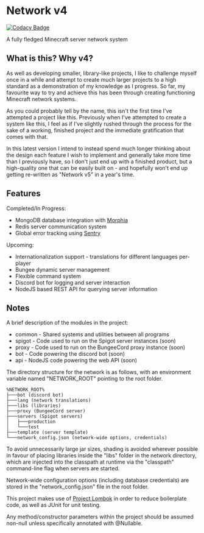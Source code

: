 # Network v4

[![Codacy Badge](https://api.codacy.com/project/badge/Grade/eb182e6e4ed044f0923a4c03f65121b3)](https://app.codacy.com/app/Mas281/Network-v4?utm_source=github.com&utm_medium=referral&utm_content=Mas281/Network-v4&utm_campaign=badger)

A fully fledged Minecraft server network system

## What is this? Why v4?

As well as developing smaller, library-like projects, I like to challenge myself once in a while and attempt to create
much larger projects to a high standard as a demonstration of my knowledge as I progress. So far, my favourite way to
try and achieve this has been through creating functioning Minecraft network systems.
 
As you could probably tell by the name, this isn't the first time I've attempted a project like this. Previously when
I've attempted to create a system like this, I feel as if I've slightly rushed through the process for the sake of a
working, finished project and the immediate gratification that comes with that.

In this latest version I intend to instead spend much longer thinking about the design each feature I wish to implement
and generally take more time than I previously have, so I don't just end up with a finished product, but a high-quality
one that can be easily built on - and hopefully won't end up getting re-written as "Network v5" in a year's time.

## Features

Completed/In Progress:
- MongoDB database integration with [Morphia](https://mongodb.github.io/morphia)
- Redis server communication system
- Global error tracking using [Sentry](https://sentry.io)

Upcoming:
- Internationalization support - translations for different languages per-player
- Bungee dynamic server management
- Flexible command system
- Discord bot for logging and server interaction
- NodeJS based REST API for querying server information

## Notes

A brief description of the modules in the project:
- common - Shared systems and utilities between all programs
- spigot - Code used to run on the Spigot server instances (soon)
- proxy - Code used to run on the BungeeCord proxy instance (soon)
- bot - Code powering the discord bot (soon)
- api - NodeJS code powering the web API (soon)

The directory structure for the network is as follows, with an environment variable named "NETWORK_ROOT" pointing to
the root folder.

```
%NETWORK_ROOT%
├───bot (discord bot)
├───lang (network translations)
├───libs (libraries)
├───proxy (BungeeCord server)
├───servers (Spigot servers)
│   ├───production
│   └───test
├───template (server template)
└───network_config.json (network-wide options, credentials)
```

To avoid unnecessarily large jar sizes, shading is avoided wherever possible in favour of placing libraries inside
the "libs" folder in the network directory, which are injected into the classpath at runtime via the "classpath"
command-line flag when servers are started.

Network-wide configuration options (including database credentials) are stored in the "network_config.json" file
in the root folder.

This project makes use of [Project Lombok](https://projectlombok.org) in order to reduce boilerplate code, as well as
JUnit for unit testing.

Any method/constructor parameters within the project should be assumed non-null unless specifically annotated with
@Nullable.
